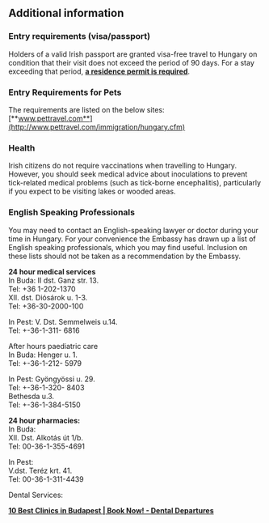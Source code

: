 ## Additional information

### **Entry requirements (visa/passport)**

Holders of a valid Irish passport are granted visa-free travel to Hungary on condition that their visit does not exceed the period of 90 days. For a stay exceeding that period, [**a residence permit is required**](http://www.bmbah.hu/index.php?lang=hu).

### **Entry Requirements for Pets**

The requirements are listed on the below sites:  
[**www.pettravel.com**](http://www.pettravel.com/immigration/hungary.cfm)

### **Health**

Irish citizens do not require vaccinations when travelling to Hungary. However, you should seek medical advice about inoculations to prevent tick-related medical problems (such as tick-borne encephalitis), particularly if you expect to be visiting lakes or wooded areas.

### **English Speaking Professionals**

You may need to contact an English-speaking lawyer or doctor during your time in Hungary. For your convenience the Embassy has drawn up a list of English speaking professionals, which you may find useful. Inclusion on these lists should not be taken as a recommendation by the Embassy.

**24 hour medical services**  
 In Buda: II dst. Ganz str. 13.  
 Tel: +36 1-202-1370  
 XII. dst. Diósárok u. 1-3.  
 Tel: +36-30-2000-100

In Pest: V. Dst. Semmelweis u.14.  
 Tel: +-36-1-311- 6816

After hours paediatric care  
 In Buda: Henger u. 1.  
 Tel: +-36-1-212- 5979

In Pest: Gyöngyössi u. 29.  
 Tel: +-36-1-320- 8403  
 Bethesda u.3.  
 Tel: +-36-1-384-5150

**24 hour pharmacies:**  
 In Buda:  
 XII. Dst. Alkotás út 1/b.  
 Tel: 00-36-1-355-4691

In Pest:  
 V.dst. Teréz krt. 41.  
 Tel: 00-36-1-311-4439

Dental Services:

[**10 Best Clinics in Budapest | Book Now! - Dental Departures**](https://www.dentaldepartures.com/info/treatments/hungary/central-hungary/budapest)